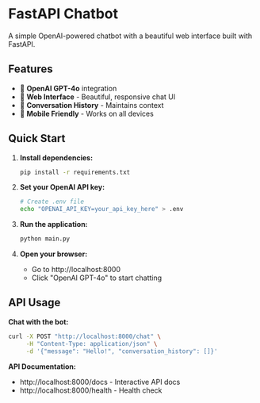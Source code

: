# FastAPI Chatbot

A simple OpenAI-powered chatbot with a beautiful web interface built with FastAPI.

## Features

- 🤖 **OpenAI GPT-4o** integration
- 💬 **Web Interface** - Beautiful, responsive chat UI
- 🔄 **Conversation History** - Maintains context
- 📱 **Mobile Friendly** - Works on all devices

## Quick Start

1. **Install dependencies:**
   ```bash
   pip install -r requirements.txt
   ```

2. **Set your OpenAI API key:**
   ```bash
   # Create .env file
   echo "OPENAI_API_KEY=your_api_key_here" > .env
   ```

3. **Run the application:**
   ```bash
   python main.py
   ```

4. **Open your browser:**
   - Go to http://localhost:8000
   - Click "OpenAI GPT-4o" to start chatting

## API Usage

**Chat with the bot:**
```bash
curl -X POST "http://localhost:8000/chat" \
     -H "Content-Type: application/json" \
     -d '{"message": "Hello!", "conversation_history": []}'
```

**API Documentation:**
- http://localhost:8000/docs - Interactive API docs
- http://localhost:8000/health - Health check

